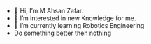 - 👋 Hi, I’m M Ahsan Zafar.
- 👀 I’m interested in new Knowledge for me.
- 🌱 I’m currently learning Robotics Engineering
- Do something better then nothing
<!---
mAhsanZafar/mAhsanZafar is a ✨ special ✨ repository because its `README.md` (this file) appears on your GitHub profile.
You can click the Preview link to take a look at your changes.
--->
